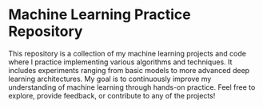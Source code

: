
# Machine Learning Practice Repository

This repository is a collection of my machine learning projects and code where I practice implementing various algorithms and techniques. It includes experiments ranging from basic models to more advanced deep learning architectures. My goal is to continuously improve my understanding of machine learning through hands-on practice. Feel free to explore, provide feedback, or contribute to any of the projects!
